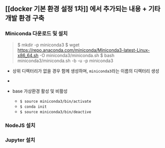 ## [[docker 기본 환경 설정 1차]] 에서 추가되는 내용 + 기타 개발 환경 구축


### Miniconda 다운로드 및 설치

> $ mkdir -p miniconda3
> $ wget https://repo.anaconda.com/miniconda/Miniconda3-latest-Linux-x86_64.sh -O miniconda3/miniconda.sh
> $ bash miniconda3/miniconda.sh -b -u -p miniconda3

- 상위 디렉터리가 없을 경우 함께 생성하며, `miniconda3`라는 이름의 디렉터리 생성
- 


- base 가상환경 활성 및 비활성
	- `$ source miniconda3/bin/activate`
	- `$ conda init`
	- `$ source miniconda3/bin/deactive`


### NodeJS 설치


### Jupyter 설치